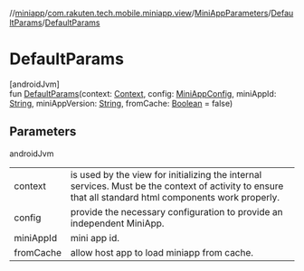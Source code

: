 //[miniapp](../../../../index.md)/[com.rakuten.tech.mobile.miniapp.view](../../index.md)/[MiniAppParameters](../index.md)/[DefaultParams](index.md)/[DefaultParams](-default-params.md)

# DefaultParams

[androidJvm]\
fun [DefaultParams](-default-params.md)(context: [Context](https://developer.android.com/reference/kotlin/android/content/Context.html), config: [MiniAppConfig](../../-mini-app-config/index.md), miniAppId: [String](https://kotlinlang.org/api/latest/jvm/stdlib/kotlin/-string/index.html), miniAppVersion: [String](https://kotlinlang.org/api/latest/jvm/stdlib/kotlin/-string/index.html), fromCache: [Boolean](https://kotlinlang.org/api/latest/jvm/stdlib/kotlin/-boolean/index.html) = false)

## Parameters

androidJvm

| | |
|---|---|
| context | is used by the view for initializing the internal services. Must be the context of activity to ensure that all standard html components work properly. |
| config | provide the necessary configuration to provide an independent MiniApp. |
| miniAppId | mini app id. |
| fromCache | allow host app to load miniapp from cache. |
